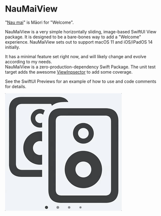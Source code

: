 # NauMaiView

"[Nau mai](https://maoridictionary.co.nz/word/4356)" is Māori for "Welcome".

NauMaiView is a very simple horizontally sliding, image-based SwiftUI View package.
It is designed to be a bare-bones way to add a "Welcome" experience.
NauMaiView sets out to support macOS 11 and iOS/iPadOS 14 initially.

It has a minimal feature set right now, and will likely change and evolve according to my needs.  
NauMaiView is a zero-production-dependency Swift Package.
The unit test target adds the awesome [ViewInpsector](https://github.com/nalexn/ViewInspector) to add some coverage. 

See the SwiftUI Previews for an example of how to use and code comments for details.

![Animated GIF Preview of NauMaiView](nau-mai.gif)
